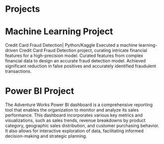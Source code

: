 # Projects

# Machine Learning Project 
Credit Card Fraud Detection| Python/Kaggle
Executed a machine learning-driven Credit Card Fraud Detection project, curating intricate financial features for a high-precision model. Curated features from complex financial data to design an accurate fraud detection model. Achieved significant reduction in false positives and accurately identified fraudulent transactions.

# Power BI Project 
The Adventure Works Power BI dashboard is a comprehensive reporting tool that enables the organization to monitor and analyze its sales performance. This dashboard incorporates various key metrics and visualizations, such as sales trends, revenue breakdowns by product category, geographic sales distribution, and customer purchasing behavior. It also allows for interactive exploration of data, facilitating informed decision-making and strategic planning.
